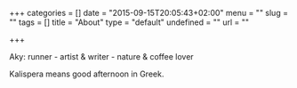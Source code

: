 +++
categories = []
date = "2015-09-15T20:05:43+02:00"
menu = ""
slug = ""
tags = []
title = "About"
type = "default"
undefined = ""
url = ""

+++


Aky: runner - artist & writer - nature & coffee lover

Kalispera means good afternoon in Greek.